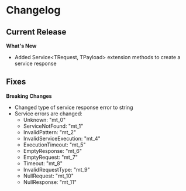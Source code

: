 # Changelog

## Current Release

**What's New**
- Added Service<TRequest, TPayload> extension methods to create a service response

**Fixes**
- 

**Breaking Changes**
- Changed type of service response error to string 
- Service errors are changed:
  - Unknown: "mt_0"
  - ServiceNotFound: "mt_1"
  - InvalidPattern: "mt_2"
  - InvalidServiceExecution: "mt_4"
  - ExecutionTimeout: "mt_5"
  - EmptyResponse: "mt_6"
  - EmptyRequest: "mt_7"
  - Timeout: "mt_8"
  - InvalidRequestType: "mt_9"
  - NullRequest: "mt_10"
  - NullResponse: "mt_11"
